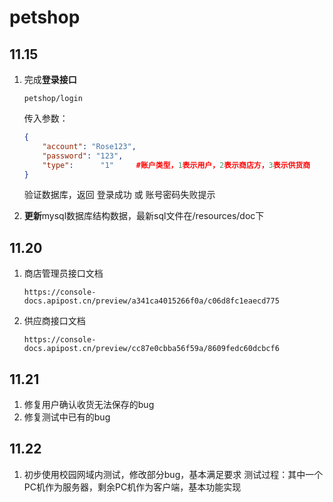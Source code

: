 # petshop
## 11.15

1. 完成**登录接口**
   ```
   petshop/login
   ```

   传入参数：

   ```json
   {
       "account": "Rose123",
       "password": "123",
       "type":		"1"		#账户类型，1表示用户，2表示商店方，3表示供货商
   }
   ```

   验证数据库，返回 登录成功 或 账号密码失败提示

2. **更新**mysql数据库结构数据，最新sql文件在/resources/doc下




## 11.20
1. 商店管理员接口文档
   ```
   https://console-docs.apipost.cn/preview/a341ca4015266f0a/c06d8fc1eaecd775
   ```
2. 供应商接口文档
   ```
   https://console-docs.apipost.cn/preview/cc87e0cbba56f59a/8609fedc60dcbcf6
   ```

## 11.21

1. 修复用户确认收货无法保存的bug
2. 修复测试中已有的bug

## 11.22
1. 初步使用校园网域内测试，修改部分bug，基本满足要求
   测试过程：其中一个PC机作为服务器，剩余PC机作为客户端，基本功能实现
